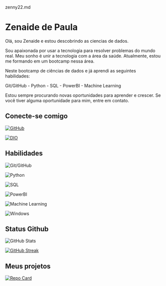 zenny22.md

# Zenaide de Paula

Olá, sou Zenaide e estou descobrindo as ciencias de dados. 

Sou apaixonada por usar a tecnologia para resolver problemas do mundo real. Meu sonho é unir a tecnologia com a área da saúde. Atualmente, estou me formando em um bootcamp nessa área.

Neste bootcamp de ciências de dados e já aprendi as seguintes habilidades:

Git/GitHub - 
Python - 
SQL - 
PowerBI - 
Machine Learning 

Estou sempre procurando novas oportunidades para aprender e crescer. Se você tiver alguma oportunidade para mim, entre em contato.

## Conecte-se comigo

[![GitHub](https://img.shields.io/badge/GitHbt-000?style=for-the-badge&logo=github&logoColor=pink)](+https://github.com/zenny22)

[![DIO](https://img.shields.io/badge/DIO-000?style=for-the-badge&logo=dio&logoColor=pink)](https://www.dio.me/users/depaulazenny)


## Habilidades


![Git/GitHub](https://img.shields.io/badge/Git/GitHub-000?style=for-the-badge&logo=github&logoColor=#28a745)


![Python](https://img.shields.io/badge/Python-000?style=for-the-badge&logo=python&logoColor=#337ab7)


![SQL](https://img.shields.io/badge/SQL-000?style=for-the-badge&logo=sql&logoColor=#2980b9)


![PowerBI](https://img.shields.io/badge/PowerBI-000?style=for-the-badge&logo=powerbi&logoColor=#0072C6)


![Machine Learning](https://img.shields.io/badge/Machine%20Learning-000?style=for-the-badge&logo=tensorflow&logoColor=#FF0000)




![Windows](https://img.shields.io/badge/Windows-000?style=for-the-badge&logo=windows&logoColor=#FF3797)

## Status Github

![GitHub Stats](https://github-readme-stats.vercel.app/api?username=zenny22&theme=transparent&bg_color=000&border_color=FF3797&show_icons=true&icon_color=FF3797&title_color=FF3797&text_color=FFF)

[![GitHub Streak](https://streak-stats.demolab.com/?user=zenny22&theme=bear&background=000&border=FF3797&dates=FFF)](https://git.io/streak-stats)

## Meus projetos

[![Repo Card](https://github-readme-stats.vercel.app/api/pin/?username=zenny22&repo=dio-lab-open-source&bg_color=000&border_color=FF3797&show_icons=true&icon_color=FF3797&title_color=FF3797&text_color=FFF)](https://github.com/zenny22/dio-lab-open-source)

